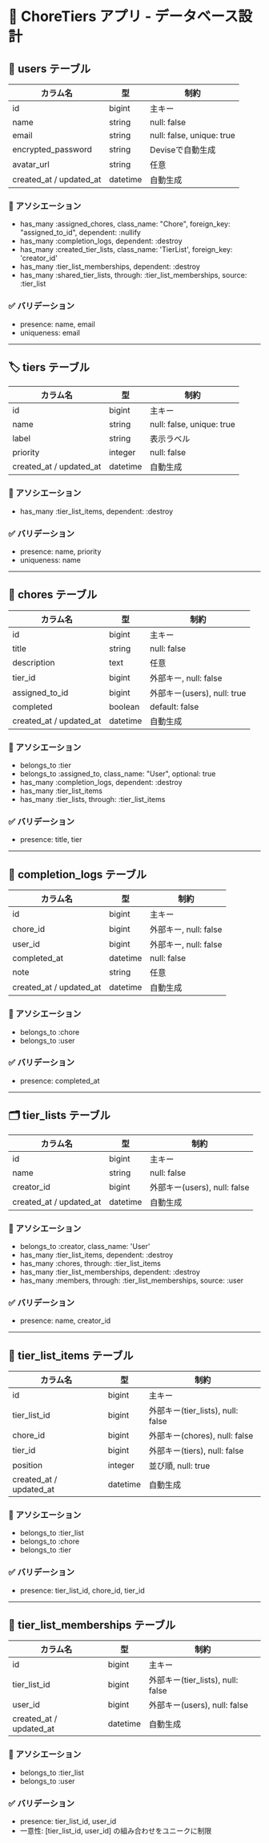 # 📘 ChoreTiers アプリ - データベース設計

## 👤 users テーブル

| カラム名              | 型       | 制約                             |
|-----------------------|----------|----------------------------------|
| id                    | bigint   | 主キー                          |
| name                  | string   | null: false                     |
| email                 | string   | null: false, unique: true       |
| encrypted_password    | string   | Deviseで自動生成                |
| avatar_url            | string   | 任意                             |
| created_at / updated_at | datetime | 自動生成                         |

### 🔗 アソシエーション
- has_many :assigned_chores, class_name: "Chore", foreign_key: "assigned_to_id", dependent: :nullify
- has_many :completion_logs, dependent: :destroy
- has_many :created_tier_lists, class_name: 'TierList', foreign_key: 'creator_id'
- has_many :tier_list_memberships, dependent: :destroy
- has_many :shared_tier_lists, through: :tier_list_memberships, source: :tier_list

### ✅ バリデーション
- presence: name, email
- uniqueness: email

---

## 🏷️ tiers テーブル

| カラム名  | 型       | 制約                        |
|-----------|----------|-----------------------------|
| id        | bigint   | 主キー                      |
| name      | string   | null: false, unique: true   |
| label     | string   | 表示ラベル                   |
| priority  | integer  | null: false                 |
| created_at / updated_at | datetime | 自動生成         |

### 🔗 アソシエーション
- has_many :tier_list_items, dependent: :destroy

### ✅ バリデーション
- presence: name, priority
- uniqueness: name

---

## 🧹 chores テーブル

| カラム名       | 型       | 制約                                |
|----------------|----------|-------------------------------------|
| id             | bigint   | 主キー                              |
| title          | string   | null: false                         |
| description    | text     | 任意                                |
| tier_id        | bigint   | 外部キー, null: false               |
| assigned_to_id | bigint   | 外部キー(users), null: true         |
| completed      | boolean  | default: false                      |
| created_at / updated_at | datetime | 自動生成                  |

### 🔗 アソシエーション
- belongs_to :tier
- belongs_to :assigned_to, class_name: "User", optional: true
- has_many :completion_logs, dependent: :destroy
- has_many :tier_list_items
- has_many :tier_lists, through: :tier_list_items

### ✅ バリデーション
- presence: title, tier

---

## 📝 completion_logs テーブル

| カラム名     | 型       | 制約                             |
|--------------|----------|----------------------------------|
| id           | bigint   | 主キー                           |
| chore_id     | bigint   | 外部キー, null: false            |
| user_id      | bigint   | 外部キー, null: false            |
| completed_at | datetime | null: false                      |
| note         | string   | 任意                             |
| created_at / updated_at | datetime | 自動生成            |

### 🔗 アソシエーション
- belongs_to :chore
- belongs_to :user

### ✅ バリデーション
- presence: completed_at

---

## 🗂️ tier_lists テーブル

| カラム名    | 型       | 制約                                |
|-------------|----------|-------------------------------------|
| id          | bigint   | 主キー                              |
| name        | string   | null: false                         |
| creator_id  | bigint   | 外部キー(users), null: false        |
| created_at / updated_at | datetime | 自動生成              |

### 🔗 アソシエーション
- belongs_to :creator, class_name: 'User'
- has_many :tier_list_items, dependent: :destroy
- has_many :chores, through: :tier_list_items
- has_many :tier_list_memberships, dependent: :destroy
- has_many :members, through: :tier_list_memberships, source: :user

### ✅ バリデーション
- presence: name, creator_id

---

## 🧩 tier_list_items テーブル

| カラム名      | 型       | 制約                              |
|---------------|----------|-----------------------------------|
| id            | bigint   | 主キー                            |
| tier_list_id  | bigint   | 外部キー(tier_lists), null: false |
| chore_id      | bigint   | 外部キー(chores), null: false     |
| tier_id       | bigint   | 外部キー(tiers), null: false      |
| position      | integer  | 並び順, null: true                |
| created_at / updated_at | datetime | 自動生成            |

### 🔗 アソシエーション
- belongs_to :tier_list
- belongs_to :chore
- belongs_to :tier

### ✅ バリデーション
- presence: tier_list_id, chore_id, tier_id

---

## 👥 tier_list_memberships テーブル

| カラム名      | 型       | 制約                                  |
|---------------|----------|---------------------------------------|
| id            | bigint   | 主キー                                |
| tier_list_id  | bigint   | 外部キー(tier_lists), null: false     |
| user_id       | bigint   | 外部キー(users), null: false          |
| created_at / updated_at | datetime | 自動生成              |

### 🔗 アソシエーション
- belongs_to :tier_list
- belongs_to :user

### ✅ バリデーション
- presence: tier_list_id, user_id
- 一意性: [tier_list_id, user_id] の組み合わせをユニークに制限
